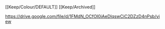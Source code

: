 [[Keep/Colour/DEFAULT]] [[Keep/Archived]] 

https://drive.google.com/file/d/1FMdN_OCfOI0iAeDlqswCiC2DZzD4nPsb/view
